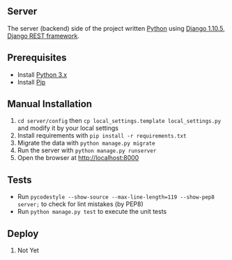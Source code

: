 ## Server

The server (backend) side of the project written [Python](https://www.python.org/) using [Django 1.10.5](https://www.djangoproject.com/), [Django REST framework](http://www.django-rest-framework.org/).

## Prerequisites

* Install [Python 3.x](https://www.python.org/)
* Install [Pip](https://pypi.python.org/pypi/pip)

## Manual Installation

1. `cd server/config` then `cp local_settings.template local_settings.py` and modify it by your local settings
2. Install requirements with `pip install -r requirements.txt`
3. Migrate the data with `python manage.py migrate`
4. Run the server with `python manage.py runserver`
5. Open the browser at [http://localhost:8000](http://localhost:8000)

## Tests

* Run `pycodestyle --show-source --max-line-length=119 --show-pep8 server;` to check for lint mistakes (by PEP8)
* Run `python manage.py test` to execute the unit tests

## Deploy

1. Not Yet
